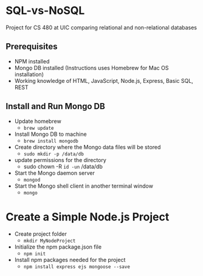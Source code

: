 # SQL-vs-NoSQL
Project for CS 480 at UIC comparing relational and non-relational databases


## Prerequisites
* NPM installed
* Mongo DB installed (Instructions uses Homebrew for Mac OS installation)
* Working knowledge of HTML, JavaScript, Node.js, Express, Basic SQL, REST

## Install and Run Mongo DB
* Update homebrew
    * `brew update`
* Install Mongo DB to machine
    * `brew install mongodb`
* Create directory where the Mongo data files will be stored
    * `sudo mkdir -p /data/db`
* update permissions for the directory
    * sudo chown -R `id -un` /data/db
* Start the Mongo daemon server
    * `mongod`
* Start the Mongo shell client in another terminal window
    * `mongo`

# Create a Simple Node.js Project
* Create project folder
    * `mkdir MyNodeProject`
* Initialize the npm package.json file
    * `npm init`
* Install npm packages needed for the project
    * `npm install express ejs mongoose --save`
